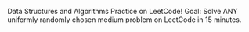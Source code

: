 Data Structures and Algorithms Practice on LeetCode! 
Goal: Solve ANY uniformly randomly chosen medium problem on LeetCode in 15 minutes.
